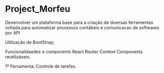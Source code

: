 # Project_Morfeu
Desenvolver um plataforma base para a criação de diversas ferramentas voltada para automatizar processos contábeis e comunicacao de softwares por API

Utilização de BootStrap;

Funcionalidaedes e components React
Router
Context
Components reutilizáveis.


1º Ferramenta:
Controle de tarefas.


